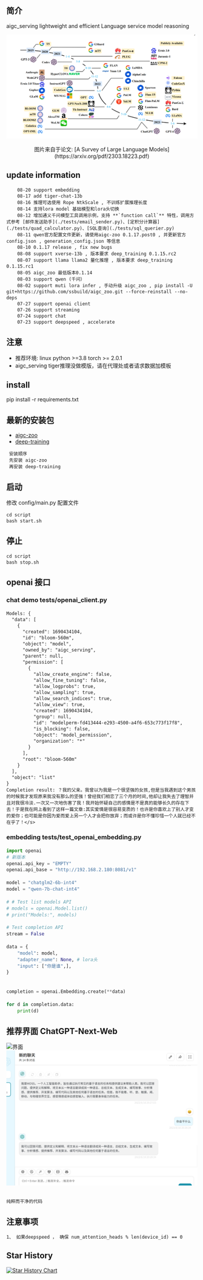 
## 简介

   aigc_serving lightweight and efficient Language service model reasoning


   
   ![llm.png](asserts/llm.png)
   <div align="center"> 图片来自于论文: [A Survey of Large Language Models](https://arxiv.org/pdf/2303.18223.pdf) </div>

## update information
```text
    08-20 support embedding
    08-17 add tiger-chat-13b
    08-16 推理可选使用 Rope NtkScale , 不训练扩展推理长度
    08-14 支持lora model 基础模型和lora头切换
    08-12 增加通义千问模型工具调用示例，支持 **`function call`** 特性，调用方式参考 [邮件发送助手](./tests/email_sender.py)、[定积分计算器](./tests/quad_calculator.py)、[SQL查询](./tests/sql_querier.py)
    08-11 qwen官方配置文件更新，请使用aigc-zoo 0.1.17.post0 , 并更新官方config.json , generation_config.json 等信息
    08-10 0.1.17 release , fix new bugs
    08-08 support xverse-13b , 版本要求 deep_training 0.1.15.rc2
    08-07 support llama llama2 量化推理 , 版本要求 deep_training 0.1.15.rc1
    08-05 aigc_zoo 最低版本0.1.14 
    08-03 support qwen (千问）
    08-02 support muti lora infer , 手动升级 aigc_zoo , pip install -U git+https://github.com/ssbuild/aigc_zoo.git --force-reinstall --no-deps
    07-27 support openai client
    07-26 support streaming
    07-24 support chat
    07-23 support deepspeed , accelerate
```

## 注意
   - 推荐环境: linux python >=3.8 torch >= 2.0.1
   - aigc_serving tiger推理没做模版，请在代理处或者请求数据加模板

## install
pip install -r requirements.txt


## 最新的安装包
 - [aigc-zoo](https://pypi.org/project/aigc-zoo/#history)
 - [deep-training](https://pypi.org/project/deep-training/#history)

```text
 安装顺序 
 先安装 aigc-zoo
 再安装 deep-training
```




## 启动
修改 config/main.py 配置文件

```commandline
cd script
bash start.sh
```

##  停止
```commandline
cd script
bash stop.sh
```


## openai 接口  
### chat demo tests/openai_client.py

```text
Models: {
  "data": [
    {
      "created": 1690434104,
      "id": "bloom-560m",
      "object": "model",
      "owned_by": "aigc_serving",
      "parent": null,
      "permission": [
        {
          "allow_create_engine": false,
          "allow_fine_tuning": false,
          "allow_logprobs": true,
          "allow_sampling": true,
          "allow_search_indices": true,
          "allow_view": true,
          "created": 1690434104,
          "group": null,
          "id": "modelperm-fd413444-e293-4500-a4f6-653c773f17f8",
          "is_blocking": false,
          "object": "model_permission",
          "organization": "*"
        }
      ],
      "root": "bloom-560m"
    }
  ],
  "object": "list"
}
Completion result: ？我的父亲。我曾以为我是一个很坚强的女孩,但是当我遇到这个男孩的时候我才发现原来我没有那么的坚强！曾经我们相恋了三个月的时间,他却让我失去了理智并且对我很冷淡.一次又一次地伤害了我！我开始怀疑自己的感情是不是真的能够长久的存在下去！于是我在网上看到了这样一篇文章:其实爱情是很容易变质的！也许是你喜欢上了别人才变的爱你；也可能是你因为爱而爱上另一个人才会把你放弃；而或许是你不懂珍惜一个人就已经不在乎了！</s>

```


### embedding tests/test_openai_embedding.py
```python
import openai
# 新版本
openai.api_key = "EMPTY"
openai.api_base = "http://192.168.2.180:8081/v1"

model = "chatglm2-6b-int4"
model = "qwen-7b-chat-int4"

# # Test list models API
# models = openai.Model.list()
# print("Models:", models)

# Test completion API
stream = False

data = {
    "model": model,
    "adapter_name": None, # lora头
    "input": ["你是谁",],
}


completion = openai.Embedding.create(**data)

for d in completion.data:
    print(d)
```


## 推荐界面 ChatGPT-Next-Web

![界面](asserts/1.png)
![界面](asserts/moss.png)
## 
    纯粹而干净的代码


## 注意事项
```text
1、 如果deepspeed ， 确保 num_attention_heads % len(device_id) == 0

```



## Star History

[![Star History Chart](https://api.star-history.com/svg?repos=ssbuild/aigc_serving&type=Date)](https://star-history.com/#ssbuild/aigc_serving&Date)

